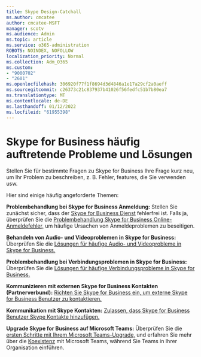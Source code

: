 ```yaml
---
title: Skype Design-Catchall
ms.author: cmcatee
author: cmcatee-MSFT
manager: scotv
ms.audience: Admin
ms.topic: article
ms.service: o365-administration
ROBOTS: NOINDEX, NOFOLLOW
localization_priority: Normal
ms.collection: Adm_O365
ms.custom:
- "9000702"
- "2601"
ms.openlocfilehash: 306920f77f1f8694d3d4846a1e17a29cf2a0aeff
ms.sourcegitcommit: c26373c21c837937b41026f56fedfc51b7b80ea7
ms.translationtype: MT
ms.contentlocale: de-DE
ms.lasthandoff: 01/12/2022
ms.locfileid: "61955398"
---
```

# <a name="skype-for-business-common-issues-and-resolutions"></a>Skype for Business häufig auftretende Probleme und Lösungen 

Stellen Sie für bestimmte Fragen zu Skype for Business Ihre Frage kurz neu, um Ihr Problem zu beschreiben, z. B. Fehler, features, die Sie verwenden usw. 

Hier sind einige häufig angeforderte Themen:

**Problembehandlung bei Skype for Business Anmeldung:** Stellen Sie zunächst sicher, dass der [Skype for Business Dienst](https://admin.microsoft.com/Adminportal/Home?source=applauncher#/servicehealth) fehlerfrei ist. Falls ja, überprüfen Sie die [Problembehandlung Skype for Business Online-Anmeldefehler,](https://docs.microsoft.com/SkypeForBusiness/set-up-skype-for-business-online/troubleshooting-sign-in-errors-for-admins#check-for-common-causes-of-skype-for-business-online-sign-in-errors) um häufige Ursachen von Anmeldeproblemen zu beseitigen.
 
**Behandeln von Audio- und Videoproblemen in Skype for Business:** Überprüfen Sie die [Lösungen für häufige Audio- und Videoprobleme in Skype for Business.](https://support.office.com/article/Troubleshoot-audio-and-video-in-Skype-for-Business-62777bc6-c52b-47ae-84ba-a8905c3b71dc) 

**Problembehandlung bei Verbindungsproblemen in Skype for Business:** Überprüfen Sie die [Lösungen für häufige Verbindungsprobleme in Skype for Business.](https://support.office.com/article/troubleshoot-connection-issues-in-skype-for-business-ca302828-783f-425c-bbe2-356348583771)

**Kommunizieren mit externen Skype for Business Kontakten (Partnerverbund):** [Richten Sie Skype for Business ein, um externe Skype for Business Benutzer zu kontaktieren.](https://docs.microsoft.com/SkypeForBusiness/set-up-skype-for-business-online/allow-users-to-contact-external-skype-for-business-users)

**Kommunikation mit Skype Kontakten:** [Zulassen, dass Skype for Business Benutzer Skype Kontakte hinzufügen.](https://docs.microsoft.com/SkypeForBusiness/set-up-skype-for-business-online/let-skype-for-business-users-add-skype-contacts)

**Upgrade Skype for Business auf Microsoft Teams:** Überprüfen Sie die [ersten Schritte mit Ihrem Microsoft Teams-Upgrade,](https://docs.microsoft.com/microsoftteams/upgrade-start-here) und erfahren Sie mehr über die [Koexistenz](https://docs.microsoft.com/microsoftteams/coexistence-chat-calls-presence) mit Microsoft Teams, während Sie Teams in Ihrer Organisation einführen. 